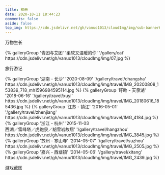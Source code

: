 ```yaml
---
title: 相册
date: 2020-10-11 18:44:23
comments: false
aside: false
top_img: https://cdn.jsdelivr.net/gh/vanuo1013/cloudImg/img/sub-banner01.jpg
---
```


<div class="gallery-group-main">
<p class="gallery-group-title">万物生长</p>
{% galleryGroup '青团与艾团' '柔软又温暖的你' '/gallery/cat' https://cdn.jsdelivr.net/gh/vanuo1013/cloudImg/img/07.jpg %}
</div>

<div class="gallery-group-main">
<p class="gallery-group-title">旅行游记</p>
{% galleryGroup '湖南 - 长沙' '2020-08-09' '/gallery/travel/changsha' https://cdn.jsdelivr.net/gh/vanuo1013/cloudImg/img/travel/IMG_20200808_153839_718_mh1596984595114.jpg %}
{% galleryGroup '盱眙 - 天泉湖' '2018-06-16' '/gallery/travel/xuyi' https://cdn.jsdelivr.net/gh/vanuo1013/cloudImg/img/travel/IMG_20180616_185436.jpg %}
{% galleryGroup '江苏 - 镇江' '2016-05-01' '/gallery/travel/zhenjiang' https://cdn.jsdelivr.net/gh/vanuo1013/cloudImg/img/travel/IMG_4184.jpg %}
{% galleryGroup '浙江 - 杭州' '2015-11-03</br>西湖／雷峰塔／虎跑泉／胡雪岩故居' '/gallery/travel/hangzhou' https://cdn.jsdelivr.net/gh/vanuo1013/cloudImg/img/travel/IMG_3845.jpg %}
{% galleryGroup '苏州 - 寒山寺' '2014-05-07' '/gallery/travel/suzhou' https://cdn.jsdelivr.net/gh/vanuo1013/cloudImg/img/travel/IMG_2505.jpg %}
{% galleryGroup '嘉兴 - 西塘镇' '2014-05-06' '/gallery/travel/xitang' https://cdn.jsdelivr.net/gh/vanuo1013/cloudImg/img/travel/IMG_2439.jpg %}
</div>

<div class="gallery-group-main">
<p class="gallery-group-title">游戏截图</p>
</div>